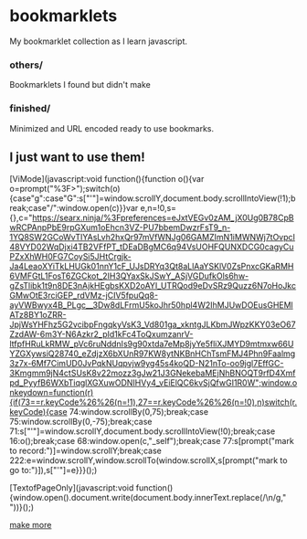 # bookmarklets

My bookmarklet collection as I learn javascript.

### others/

Bookmarklets I found but didn't make

### finished/

Minimized and URL encoded ready to use bookmarks.

## I just want to use them!

[ViMode](javascript:void function(){function o(){var o=prompt("%3F>");switch(o){case"g":case"G":s["'"]=window.scrollY,document.body.scrollIntoView(!1);break;case"/":window.open(c)}}var e,n=!0,s={},c="https://searx.ninja/%3Fpreferences=eJxtVEGv0zAM_jX0Ug0B78CpBwRCPAnpPbE9rpGXum1oEhcn3VZ-PU7bbemDwzrFsT9_n-1YQ8SW2GCoWvTIYAsLvh2hxQr97mVfWNJg06GAMZImN1iMWNWj7tOvpcI48VYD02WqDjxi4TB2VFfPT_tDEaDBgMC6q94VsUOHFQUNXDCG0cagyCuPZxXhWH0FG7CoySi5JHtCrgjk-Ja4LeaoXYiTkLHUGk01nnY1cF_UJsDRYq3Qt8aLlAaYSKlV0ZsPnxcGKaRMH6VMFGtL1FosT6ZGCkot_2IH3QYaxSkJSwY_ASjVGDufkOls6hw-gZsTlibk1t9n8DE3nAjkHEgbsKXD2oAYI_UTRQod9eDvSRz9Quzz6N7oHoJkcGMwOtE3rciGEP_rdVMz-jCIV5fpuQq8-ayVWBwyx4B_PLgc__3Dw8dLFrmU5koJhr50hpl4W2IhMJUwDOEusGHEMlATz8BY1oZRR-JpjWsYHFhz5G2vcibpFngqkyVsK3_Vd801ga_xkntgJLKbmJWpzKKY03eO67ZzdAW-6m3Y-N6Azkr2_pId1kFc4ToQxumzanrV-ltfpfHRuLkRMW_pVc6ruNddnIs9g90xtda7eMp8jyYe5fliXJMYD9mtmxw66UYZGXywsiQ28740_eZdjzX6bXUnR97KW8ytNKBnHChTsmFMJ4Phn9Faalmg3z7x-6Mf7CimUD0JvPqkNUqpvjw9yg45s4koQD-N21nTo-oo9jgl7EffGC-3Kmgmm9jN4ctSUsK8v22mozz3gJw21J3GNekebaMEjNhBNOQT9rfD4Xmfpd_PyyfB6WXbTiqglXGXuwODNIHVy4_vEiElQC6kvSjQfwGI1R0W";window.onkeydown=function(r){if(73==r.keyCode%26%26(n=!1),27==r.keyCode%26%26(n=!0),n)switch(r.keyCode){case 74:window.scrollBy(0,75);break;case 75:window.scrollBy(0,-75);break;case 71:s["'"]=window.scrollY,document.body.scrollIntoView(!0);break;case 16:o();break;case 68:window.open(c,"_self");break;case 77:s[prompt("mark to record:")]=window.scrollY;break;case 222:e=window.scrollY,window.scrollTo(window.scrollX,s[prompt("mark to go to:")]),s["'"]=e}}}();)

[TextofPageOnly](javascript:void function(){window.open().document.write(document.body.innerText.replace(/\n/g,"<br>"))}();)

[make more](https://bookmarklets.org/maker/)
